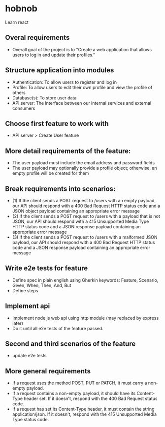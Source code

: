 # hobnob
Learn react

## Overal requirements
- Overall goal of the project is to "Create a web application that allows users to log in and update their profiles."

## Structure application into modules
- Authentication: To allow users to register and log in
- Profile: To allow users to edit their own profile and view the profile of others
- Database(s): To store user data
- API server: The interface between our internal services and external consumers

## Choose first feature to work with
- API server > Create User feature

## More detail requirements of the feature:
- The user payload must include the email address and password fields
- The user payload may optionally provide a profile object; otherwise, an empty profile will be created for them

## Break requirements into scenarios:
- (1) If the client sends a POST request to /users with an empty payload, our API should respond with a 400 Bad Request HTTP status code and a JSON object payload containing an appropriate error message 
- (2) If the client sends a POST request to /users with a payload that is not JSON, our API should respond with a 415 Unsupported Media Type HTTP status code and a JSON response payload containing an appropriate error message 
- (3) If the client sends a POST request to /users with a malformed JSON payload, our API should respond with a 400 Bad Request HTTP status code and a JSON response payload containing an appropriate error message

## Write e2e tests for feature
- Define spec in plain english using Gherkin keywords: Feature, Scenario, Given, When, Then, And, But
- Define steps

## Implement api
- Implement node js web api using http module (may replaced by express later)
- Do it until all e2e tests of the feature passed.

## Second and third scenarios of the feature
- update e2e tests

## More general requirements
- If a request uses the method POST, PUT or PATCH, it must carry a non-empty payload.
- If a request contains a non-empty payload, it should have its Content-Type header set. If it doesn't, respond with the 400 Bad Request status code.
- If a request has set its Content-Type header, it must contain the string application/json. If it doesn't, respond with the 415 Unsupported Media Type status code.